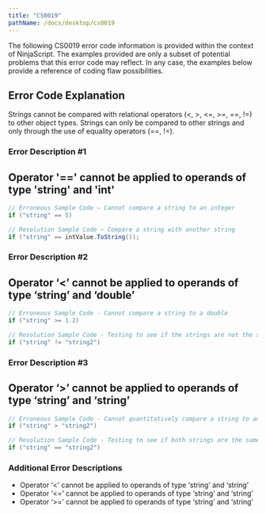 ```yaml
---
title: "CS0019"
pathName: /docs/desktop/cs0019
---
```


The following CS0019 error code information is provided within the context of NinjaScript. The examples provided are only a subset of potential problems that this error code may reflect. In any case, the examples below provide a reference of coding flaw possibilities.


## Error Code Explanation

Strings cannot be compared with relational operators (<, >, <=, >=, ==, !=) to other object types. Strings can only be compared to other strings and only through the use of equality operators (==, !=).


### Error Description #1

## Operator '==' cannot be applied to operands of type 'string' and 'int'


```csharp
// Erroneous Sample Code – Cannot compare a string to an integer
if ("string" == 5)
```

```csharp
// Resolution Sample Code – Compare a string with another string
if ("string" == intValue.ToString());
```


### Error Description #2

## Operator ‘<’ cannot be applied to operands of type ‘string’ and ‘double’

```csharp
// Erroneous Sample Code - Cannot compare a string to a double
if ("string" >= 1.2)
```

```csharp
// Resolution Sample Code - Testing to see if the strings are not the same
if ("string" != "string2")
```


### Error Description #3

## Operator ‘>’ cannot be applied to operands of type ‘string’ and ‘string’

```csharp
// Erroneous Sample Code - Cannot quantitatively compare a string to another string
if ("string" > "string2")
```

```csharp
// Resolution Sample Code - Testing to see if both strings are the same
if ("string" == "string2")
```


### Additional Error Descriptions

- Operator ‘<’ cannot be applied to operands of type ‘string’ and ‘string’
- Operator ‘<=’ cannot be applied to operands of type ‘string’ and ‘string’
- Operator ‘>=’ cannot be applied to operands of type ‘string’ and ‘string’

